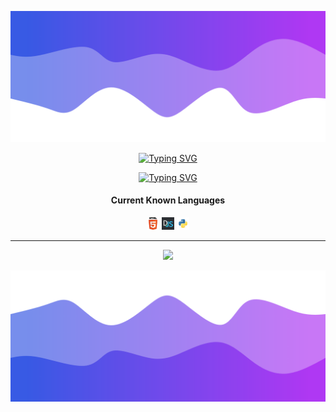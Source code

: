 
![Header](./header.png)

<p align="center"> <a href="https://git.io/typing-svg"><img src="https://readme-typing-svg.herokuapp.com?font=Fira+Code&size=15&pause=1000&color=F7F7F7&center=true&vCenter=true&width=435&lines=Abusing+the+kernel+since+'20" alt="Typing SVG" /></a>
<p align="center"> <a href="https://git.io/typing-svg"><img src="https://readme-typing-svg.herokuapp.com?font=Fira+Code&pause=1000&color=F7F7F7&center=true&vCenter=true&width=435&lines=Turning+knowledge+into+defense" alt="Typing SVG" /></a>
<a href="https://github.com/disbuted">
  <p align="center">
  </p>
</a>

<h4 align="center">Current Known Languages</h4>
<p align="center">
  <code><img height="20" src="https://raw.githubusercontent.com/github/explore/main/topics/html/html.png"></code>
  <code><img height="20" src="https://raw.githubusercontent.com/github/explore/main/topics/discord-js/discord-js.png"></code>
  <code><img height="20" src="https://raw.githubusercontent.com/github/explore/main/topics/python/python.png"></code>
</p>

---

<p align="center"> 
 <img src="https://discord.c99.nl/widget/theme-4/804666654604263425.png" />
</p>

![Footer](./footer.png)
